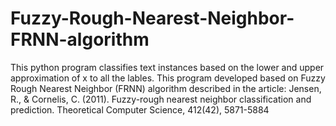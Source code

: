 # Fuzzy-Rough-Nearest-Neighbor-FRNN-algorithm
This python program classifies text instances based on the lower and upper approximation of x to all the lables. This program developed based on Fuzzy Rough Nearest Neighbor (FRNN) algorithm described in the article: Jensen, R., &amp; Cornelis, C. (2011). Fuzzy-rough nearest neighbor classification and prediction. Theoretical Computer Science, 412(42), 5871-5884
